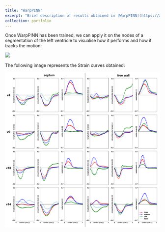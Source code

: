```yaml
---
title: "WarpPINN"
excerpt: "Brief description of results obtained in [WarpPINN](https://arxiv.org/abs/2211.12549)"
collection: portfolio
---
```


Once WarpPINN has been trained, we can apply it on the nodes of a segmentation of the left ventricle to visualise how it performs and how it tracks the motion: 

<image src="/images/warpPINN.gif" /> 

The following image represents the Strain curves obtained:

<img src="/images/strain_curves.pdf" /> 
